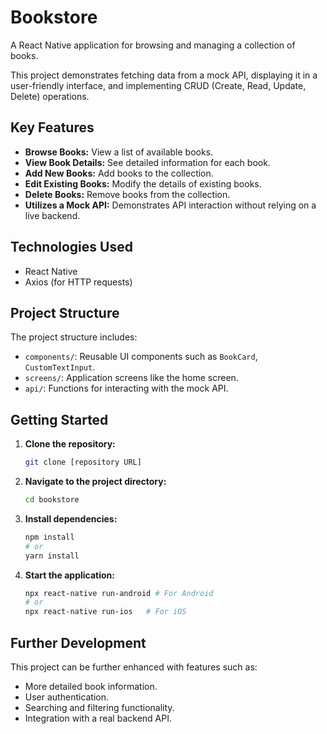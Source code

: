 # Bookstore

A React Native application for browsing and managing a collection of books.

This project demonstrates fetching data from a mock API, displaying it in a user-friendly interface, and implementing CRUD (Create, Read, Update, Delete) operations.

## Key Features

* **Browse Books:** View a list of available books.
* **View Book Details:** See detailed information for each book.
* **Add New Books:** Add books to the collection.
* **Edit Existing Books:** Modify the details of existing books.
* **Delete Books:** Remove books from the collection.
* **Utilizes a Mock API:** Demonstrates API interaction without relying on a live backend.

## Technologies Used

* React Native
* Axios (for HTTP requests)

## Project Structure

The project structure includes:

* `components/`: Reusable UI components such as `BookCard`, `CustomTextInput`.
* `screens/`: Application screens like the home screen.
* `api/`: Functions for interacting with the mock API.

## Getting Started

1.  **Clone the repository:**
    ```bash
    git clone [repository URL]
    ```
2.  **Navigate to the project directory:**
    ```bash
    cd bookstore
    ```
3.  **Install dependencies:**
    ```bash
    npm install
    # or
    yarn install
    ```
4.  **Start the application:**
    ```bash
    npx react-native run-android # For Android
    # or
    npx react-native run-ios   # For iOS
    ```

## Further Development

This project can be further enhanced with features such as:

* More detailed book information.
* User authentication.
* Searching and filtering functionality.
* Integration with a real backend API.
